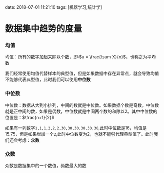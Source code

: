 date: 2018-07-01 11:21:10
tags: [机器学习,统计学]

# 数据集中趋势的度量

### 均值

均值：所有的数字加起来除以个数，即:$u = \frac{\sum X}{n}$，也称之为平均数

我们经常使用均值代替样本的典型值，但是如果数据中存在异常点，就会导致均值不能够代表典型值，此时我们可以使用**中位数**


### 中位数

中位数：数据从大到小排列，中间的数就是中位数。如果数据个数是奇数，中位数就是正中间的数，如果是偶数，中位数就是中间两个数的和除以2。其中中位数的位置是：$\frac{n+1}{2}$

如果有一列数字`1,1,1,2,2,2,30,30,30,30,30,30`,此时中位数是16，均值是15.75，但是如果增加一个`2`,此时中位数变为2，也就不能够代理典型值了。此时我们还会考虑：**众数**

### 众数

众数是数据集中的一个数值，频数最大的数
